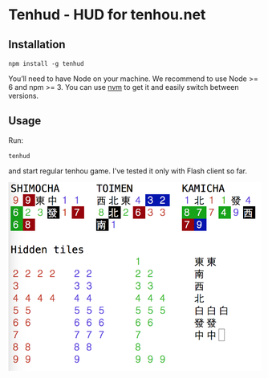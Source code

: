 # Tenhud - HUD for tenhou.net

## Installation

```
npm install -g tenhud
```

You’ll need to have Node on your machine. We recommend to use Node >= 6 and npm >= 3. You can use [nvm](https://github.com/creationix/nvm#usage) to get it and easily switch between versions.

## Usage
Run:

```
tenhud
```

and start regular tenhou game. I've tested it only with Flash client so far.

![Screenshot](screen.png)
